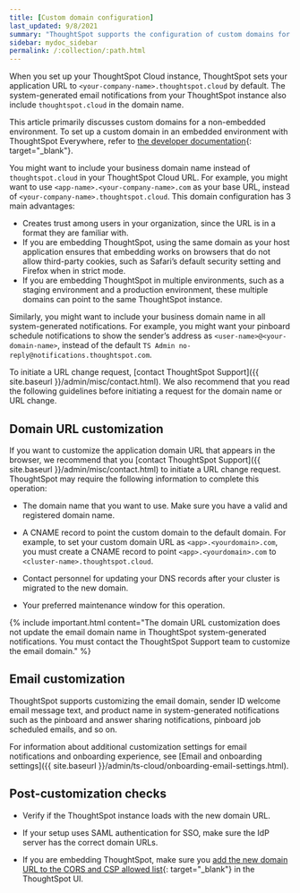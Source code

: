 ```yaml
---
title: [Custom domain configuration]
last_updated: 9/8/2021
summary: "ThoughtSpot supports the configuration of custom domains for your ThoughtSpot Cloud URL."
sidebar: mydoc_sidebar
permalink: /:collection/:path.html
---
```


When you set up your ThoughtSpot Cloud instance, ThoughtSpot sets your application URL to `<your-company-name>.thoughtspot.cloud` by default. The system-generated email notifications from your ThoughtSpot instance also include `thoughtspot.cloud` in the domain name.

This article primarily discusses custom domains for a non-embedded environment. To set up a custom domain in an embedded environment with ThoughtSpot Everywhere, refer to [the developer documentation](https://developers.thoughtspot.com/docs/?pageid=custom-domain-config){: target="_blank"}.

You might want to include your business domain name instead of `thoughtspot.cloud` in your ThoughtSpot Cloud URL. For example, you might want to use `<app-name>.<your-company-name>.com` as your base URL, instead of `<your-company-name>.thoughtspot.cloud`. This domain configuration has 3 main advantages:
- Creates trust among users in your organization, since the URL is in a format they are familiar with.
- If you are embedding ThoughtSpot, using the same domain as your host application ensures that embedding works on browsers that do not allow third-party cookies, such as Safari’s default security setting and Firefox when in strict mode.
- If you are embedding ThoughtSpot in multiple environments, such as a staging environment and a production environment, these multiple domains can point to the same ThoughtSpot instance.

Similarly, you might want to include your business domain name in all system-generated notifications. For example, you might want your pinboard schedule notifications to show the sender’s address as `<user-name>@<your-domain-name>`, instead of the default `TS Admin no-reply@notifications.thoughtspot.com`.

To initiate a URL change request, [contact ThoughtSpot Support]({{ site.baseurl }}/admin/misc/contact.html). We also recommend that you read the following guidelines before initiating a request for the domain name or URL change.

## Domain URL customization
If you want to customize the application domain URL that appears in the browser, we recommend that you [contact ThoughtSpot Support]({{ site.baseurl }}/admin/misc/contact.html) to initiate a URL change request. ThoughtSpot may require the following information to complete this operation:

- The domain name that you want to use. Make sure you have a valid and registered domain name.

- A CNAME record to point the custom domain to the default domain. For example, to set your custom domain URL as `<app>.<yourdomain>.com`, you must create a CNAME record to point `<app>.<yourdomain>.com` to `<cluster-name>.thoughtspot.cloud`.

- Contact personnel for updating your DNS records after your cluster is migrated to the new domain.

- Your preferred maintenance window for this operation.

{% include important.html content="The domain URL customization does not update the email domain name in ThoughtSpot system-generated notifications. You must contact the ThoughtSpot Support team to customize the email domain." %}

## Email customization
ThoughtSpot supports customizing the email domain, sender ID welcome email message text, and product name in system-generated notifications such as the pinboard and answer sharing notifications, pinboard job scheduled emails, and so on.

For information about additional customization settings for email notifications and onboarding experience, see [Email and onboarding settings]({{ site.baseurl }}/admin/ts-cloud/onboarding-email-settings.html).

## Post-customization checks
- Verify if the ThoughtSpot instance loads with the new domain URL.

- If your setup uses SAML authentication for SSO, make sure the IdP server has the correct domain URLs.

- If you are embedding ThoughtSpot, make sure you [add the new domain URL to the CORS and CSP allowed list](https://developers.thoughtspot.com/docs/?pageid=security-settings){: target="_blank"} in the ThoughtSpot UI.
